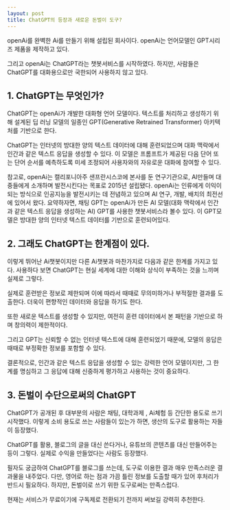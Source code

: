 ```yaml
---
layout: post
title: ChatGPT의 등장과 새로운 돈벌이 도구?
---
```


openAi를 완벽한 Ai를 만들기 위해 설립된 회사이다. openAi는 언어모델인 GPT시리즈 제품을 제작하고 있다.

그리고 openAi는 ChatGPT라는 챗봇서비스를 시작하였다. 하지만, 사람들은 ChatGPT를 대화용으로만 국한되어 사용하지 않고 있다.




<h2>1. ChatGPT는 무엇인가?</h2>
ChatGPT는 openAi가 개발한 대화형 언어 모델이다. 텍스트를 처리하고 생성하기 위해 설계된 딥 러닝 모델의 일종인 GPT(Generative Retrained Transformer) 아키텍처를 기반으로 한다.

ChatGPT는 인터넷의 방대한 양의 텍스트 데이터에 대해 훈련되었으며 대화 맥락에서 인간과 같은 텍스트 응답을 생성할 수 있다. 
이 모델은 프롬프트가 제공된 다음 단어 또는 단어 순서를 예측하도록 미세 조정되어 사용자와의 자유로운 대화에 참여할 수 있다.

참고로, openAi는 캘리포니아주 샌프란시스코에 본사를 둔 연구기관으로, AI만들며 대중들에게 소개하며 발전시킨다는 목표로 2015년 설립됐다. openAi는 인류에게 이익이 되는 방식으로 인공지능을 발전시키는 데 전념하고 있으며 AI 연구, 개발, 배치의 최전선에 있어서 왔다. 요약하자면, 채팅 GPT는 openAi가 만든 AI 모델(대화 맥락에서 인간과 같은 텍스트 응답을 생성하는 AI) GPT를 사용한 챗봇서비스라 볼수 있다. 이 GPT모델은 방대한 양의 인터넷 텍스트 데이터를 기반으로 훈련되어있다.




<h2>2. 그래도 ChatGPT는 한계점이 있다.</h2>
이렇게 뛰어난 Ai챗봇이지만 다른 Ai챗봇과 마찬가지로 다음과 같은 한계를 가지고 있다.
사용하다 보면 ChatGPT는 현실 세계에 대한 이해와 상식이 부족하는 것을 느끼며 실제로 그렇다. 

실제로 훈련받은 정보로 제한되며 이에 따라서 때때로 무의미하거나 부적절한 결과를 도출한다. 더욱이 편향적인 데이터와 응답을 하기도 한다.

또한 새로운 텍스트를 생성할 수 있지만, 여전히 훈련 데이터에서 본 패턴을 기반으로 하며 창의력이 제한적이다.

그리고 GPT는 신뢰할 수 없는 인터넷 텍스트에 대해 훈련되었기 때문에, 모델의 응답은 때때로 부정확한 정보를 포함할 수 있다.

결론적으로, 인간과 같은 텍스트 응답을 생성할 수 있는 강력한 언어 모델이지만, 그 한계를 명심하고 그 응답에 대해 신중하게 평가하고 사용하는 것이 중요하다.



<h2>3. 돈벌이 수단으로써의 ChatGPT</h2>
ChatGPT가 공개된 후 대부분의 사람은 채팅, 대학과제 , Ai체험 등 간단한 용도로 쓰기 시작했다.
이렇게 소비 용도로 쓰는 사람들이 있는가 하면, 생산의 도구로 활용하는 자들이 등장했다.

ChatGPT를 활용, 블로그의 글을 대신 쓴다거나, 유튜브의 콘텐츠를 대신 만들어주는 등이 그렇다.
실제로 수익을 만들었다는 사람도 등장했다.

필자도 궁금하여 ChatGPT를 블로그를 쓰는데, 도구로 이용한 결과 매우 만족스러운 결과물을 내주었다.
다만, 영어로 하는 점과 가끔 틀린 정보를 도출할 때가 있어 후처리가 반드시 필요하다. 
하지만, 돈벌이로 쓰기 위한 도구로써는 만족스럽다. 

현재는 서비스가 무료이기에 구독제로 전환되기 전까지 써보길 강력히 추천한다.